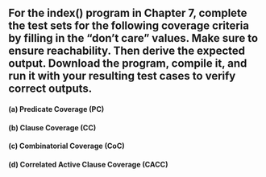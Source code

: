 ## For the index() program in Chapter 7, complete the test sets for the following coverage criteria by filling in the “don’t care” values. Make sure to ensure reachability. Then derive the expected output. Download the program, compile it, and run it with your resulting test cases to verify correct outputs.

#### (a) Predicate Coverage (PC)

#### (b) Clause Coverage (CC)

#### (c) Combinatorial Coverage (CoC)

#### (d) Correlated Active Clause Coverage (CACC)
